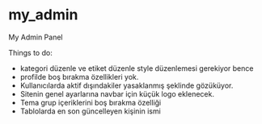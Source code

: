 # my_admin
My Admin Panel

Things to do:

- kategori düzenle ve etiket düzenle style düzenlemesi gerekiyor bence
- profilde boş bırakma özellikleri yok.
- Kullanıcılarda aktif dışındakiler yasaklanmış şeklinde gözüküyor.
- Sitenin genel ayarlarına navbar için küçük logo eklenecek.
- Tema grup içeriklerini boş bırakma özelliği
- Tablolarda en son güncelleyen kişinin ismi